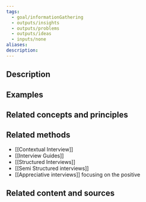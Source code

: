 ```yaml
---
tags:
  - goal/informationGathering
  - outputs/insights
  - outputs/problems
  - outputs/ideas
  - inputs/none
aliases: 
description:
---
```


## Description


## Examples 


## Related concepts and principles


## Related methods
- [[Contextual Interview]]
- [[Interview Guides]]
- [[Structured Interviews]]
- [[Semi Structured interviews]]
- [[Appreciative interviews]] focusing on the positive 

## Related content and sources
